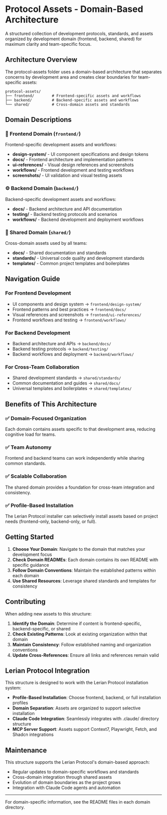 # Protocol Assets - Domain-Based Architecture

A structured collection of development protocols, standards, and assets organized by development domain (frontend, backend, shared) for maximum clarity and team-specific focus.

## Architecture Overview

The protocol-assets folder uses a domain-based architecture that separates concerns by development area and creates clear boundaries for team-specific assets:

```
protocol-assets/
├── frontend/        # Frontend-specific assets and workflows
├── backend/         # Backend-specific assets and workflows  
└── shared/          # Cross-domain assets and standards
```

## Domain Descriptions

### 🎨 Frontend Domain (`frontend/`)
Frontend-specific development assets and workflows:
- **design-system/** - UI component specifications and design tokens
- **docs/** - Frontend architecture and implementation patterns
- **ui-references/** - Visual design references and screenshots
- **workflows/** - Frontend development and testing workflows
- **screenshots/** - UI validation and visual testing assets

### ⚙️ Backend Domain (`backend/`)
Backend-specific development assets and workflows:
- **docs/** - Backend architecture and API documentation
- **testing/** - Backend testing protocols and scenarios
- **workflows/** - Backend development and deployment workflows

### 🤝 Shared Domain (`shared/`)
Cross-domain assets used by all teams:
- **docs/** - Shared documentation and standards
- **standards/** - Universal code quality and development standards
- **templates/** - Common project templates and boilerplates

## Navigation Guide

### For Frontend Development  
- UI components and design system → `frontend/design-system/`
- Frontend patterns and best practices → `frontend/docs/`
- Visual references and screenshots → `frontend/ui-references/`
- Frontend workflows and testing → `frontend/workflows/`

### For Backend Development
- Backend architecture and APIs → `backend/docs/`
- Backend testing protocols → `backend/testing/`
- Backend workflows and deployment → `backend/workflows/`

### For Cross-Team Collaboration
- Shared development standards → `shared/standards/`
- Common documentation and guides → `shared/docs/`
- Universal templates and boilerplates → `shared/templates/`

## Benefits of This Architecture

### ✅ Domain-Focused Organization
Each domain contains assets specific to that development area, reducing cognitive load for teams.

### ✅ Team Autonomy
Frontend and backend teams can work independently while sharing common standards.

### ✅ Scalable Collaboration
The shared domain provides a foundation for cross-team integration and consistency.

### ✅ Profile-Based Installation
The Lerian Protocol installer can selectively install assets based on project needs (frontend-only, backend-only, or full).

## Getting Started

1. **Choose Your Domain**: Navigate to the domain that matches your development focus
2. **Check Domain READMEs**: Each domain contains its own README with specific guidance  
3. **Follow Domain Conventions**: Maintain the established patterns within each domain
4. **Use Shared Resources**: Leverage shared standards and templates for consistency

## Contributing

When adding new assets to this structure:

1. **Identify the Domain**: Determine if content is frontend-specific, backend-specific, or shared
2. **Check Existing Patterns**: Look at existing organization within that domain
3. **Maintain Consistency**: Follow established naming and organization conventions
4. **Update Cross-References**: Ensure all links and references remain valid

## Lerian Protocol Integration

This structure is designed to work with the Lerian Protocol installation system:

- **Profile-Based Installation**: Choose frontend, backend, or full installation profiles
- **Domain Separation**: Assets are organized to support selective installation
- **Claude Code Integration**: Seamlessly integrates with .claude/ directory structure
- **MCP Server Support**: Assets support Context7, Playwright, Fetch, and Shadcn integrations

## Maintenance

This structure supports the Lerian Protocol's domain-based approach:
- Regular updates to domain-specific workflows and standards
- Cross-domain integration through shared assets
- Evolution of domain boundaries as the project grows
- Integration with Claude Code agents and automation

---

For domain-specific information, see the README files in each domain directory.
</file>
